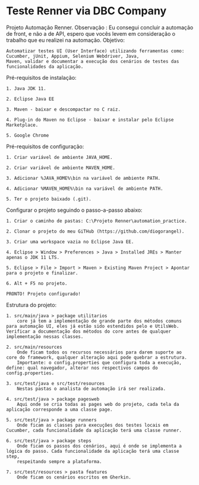 # Teste Renner via DBC Company
Projeto Automação Renner.
Observação : Eu consegui concluir a automação de front, e não a de API, espero que vocês levem em consideração o trabalho que eu realizei na automação.
Objetivo:
	
	Automatizar testes UI (User Interface) utilizando ferramentas como: Cucumber, jUnit, Appium, Selenium Webdriver, Java,
	Maven, validar e documentar a execução dos cenários de testes das funcionalidades da aplicação.

Pré-requisitos de instalação:

	1. Java JDK 11.
	
	2. Eclipse Java EE 
	
	3. Maven - baixar e descompactar no C raiz.
	
	4. Plug-in do Maven no Eclipse - baixar e instalar pelo Eclipse Marketplace.
	
	5. Google Chrome
	


	

Pré-requisitos de configuração:

	1. Criar variável de ambiente JAVA_HOME.

	2. Criar variável de ambiente MAVEN_HOME.

	3. Adicionar %JAVA_HOME%\bin na variável de ambiente PATH.

	4. Adicionar %MAVEN_HOME%\bin na variável de ambiente PATH.

	5. Ter o projeto baixado (.git).
		



Configurar o projeto seguindo o passo-a-passo abaixo:

	1. Criar o caminho de pastas: C:\Projeto Renner\automation_practice.
	
	2. Clonar o projeto do meu GiTHub (https://github.com/diogorangel).
	
	3. Criar uma workspace vazia no Eclipse Java EE.
	
	4. Eclipse > Window > Preferences > Java > Installed JREs > Manter apenas o JDK 11 LTS.
	
	5. Eclipse > File > Import > Maven > Existing Maven Project > Apontar para o projeto e finalizar.	
		
	6. Alt + F5 no projeto.
	
	PRONTO! Projeto configurado!
	
	
Estrutura do projeto:

	1. src/main/java > package utilitarios
		core já tem a implementação de grande parte dos métodos comuns para automação UI, eles já estão sido estendidos pelo e UtilsWeb. 				Verificar a documentação dos métodos do core antes de qualquer implementação nessas classes. 
		
	2. src/main/resources
		Onde ficam todos os recursos necessários para darem suporte ao core do framework, qualquer alteração aqui pode quebrar a estrutura.
		Importante: o config.properties que configura toda a execução, define: qual navegador, alterar nos respectivos campos do config.properties.
		
	3. src/test/java e src/test/resources
		Nestas pastas o analista de automação irá ser realizada.
		
	4. src/test/java > package pagesweb
		Aqui onde se cria todas as pages web do projeto, cada tela da aplicação corresponde a uma classe page.
		
	5. src/test/java > package runners
		Onde ficam as classes para execuções dos testes locais em Cucumber, cada funcionalidade da aplicação terá uma classe runner.
		
	6. src/test/java > package steps
		Onde ficam os passos dos cenários, aqui é onde se implementa a lógica do passo. Cada funcionalidade da aplicação terá uma classe step,
		respeitando sempre a plataforma.
		
	7. src/test/resources > pasta features
		Onde ficam os cenários escritos em Gherkin. 
